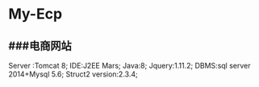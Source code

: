 # My-Ecp

###电商网站
- 
Server :Tomcat 8;
IDE:J2EE Mars;
Java:8;
Jquery:1.11.2;
DBMS:sql server 2014+Mysql 5.6;
Struct2 version:2.3.4;

